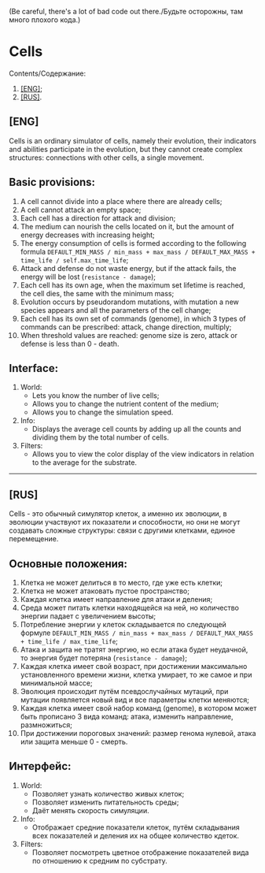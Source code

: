 (Be careful, there's a lot of bad code out there./Будьте осторожны, там много плохого кода.)

# Cells

Contents/Содержание:
1. [[ENG]](#eng);
2. [[RUS]](#rus).

## [ENG]

Cells is an ordinary simulator of cells, namely their evolution, their indicators and abilities participate in the evolution, but they cannot create complex structures: connections with other cells, a single movement.

## Basic provisions:
1. A cell cannot divide into a place where there are already cells;
2. A cell cannot attack an empty space;
3. Each cell has a direction for attack and division;
4. The medium can nourish the cells located on it, but the amount of energy decreases with increasing height;
5. The energy consumption of cells is formed according to the following formula ``` DEFAULT_MIN_MASS / min_mass + max_mass / DEFAULT_MAX_MASS + time_life / self.max_time_life ```;
6. Attack and defense do not waste energy, but if the attack fails, the energy will be lost (``` resistance - damage ```);
7. Each cell has its own age, when the maximum set lifetime is reached, the cell dies, the same with the minimum mass;
8. Evolution occurs by pseudorandom mutations, with mutation a new species appears and all the parameters of the cell change;
9. Each cell has its own set of commands (genome), in which 3 types of commands can be prescribed: attack, change direction, multiply;
10. When threshold values are reached: genome size is zero, attack or defense is less than 0 - death.

## Interface:
1. World:
    * Lets you know the number of live cells;
    * Allows you to change the nutrient content of the medium;
    * Allows you to change the simulation speed.
2. Info:
    * Displays the average cell counts by adding up all the counts and dividing them by the total number of cells.
3. Filters:
    * Allows you to view the color display of the view indicators in relation to the average for the substrate.

---

## [RUS]

Cells - это обычный симулятор клеток, а именно их эволюции, в эволюции участвуют их показатели и способности, но они не могут создавать сложные структуры: связи с другими клетками, единое перемещение.

## Основные положения:
1. Клетка не может делиться в то место, где уже есть клетки;
2. Клетка не может атаковать пустое пространство;
3. Каждая клетка имеет направление для атаки и деления;
4. Среда может питать клетки находящейся на ней, но количество энергии падает с увеличением высоты;
5. Потребление энергии у клеток складывается по следующей формуле ``` DEFAULT_MIN_MASS / min_mass + max_mass / DEFAULT_MAX_MASS + time_life / max_time_life ```;
6. Атака и защита не тратят энергию, но если атака будет неудачной, то энергия будет потеряна (``` resistance - damage ```);
7. Каждая клетка имеет свой возраст, при достижении максимально установленного времени жизни, клетка умирает, то же самое и при минимальной массе;
8. Эволюция происходит путём псевдослучайных мутаций, при мутации появляется новый вид и все параметры клетки меняются;
9. Каждая клетка имеет свой набор команд (genome), в котором может быть прописано 3 вида команд: атака, изменить направление, размножиться;
10. При достижении пороговых значений: размер генома нулевой, атака или защита меньше 0 - смерть.

## Интерфейс:
1. World:
    * Позволяет узнать количество живых клеток;
    * Позволяет изменить питательность среды;
    * Даёт менять скорость симуляции.
2. Info:
    * Отображает средние показатели клеток, путём складывания всех показателей и деления их на общее количество кдеток.
3. Filters: 
    * Позволяет посмотреть цветное отображение показателей вида по отношению к средним по субстрату.
